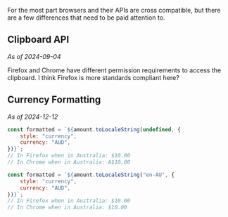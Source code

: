 For the most part browsers and their APIs are cross compatible, but there are a few differences that need to be paid attention to.

## Clipboard API

*As of 2024-09-04*

Firefox and Chrome have different permission requirements to access the clipboard. I think Firefox is more standards compliant here?

## Currency Formatting

*As of 2024-12-12*

```js
const formatted = `${amount.toLocaleString(undefined, {
	style: "currency",
	currency: "AUD",
})}`;
// In Firefox when in Australia: $10.00
// In Chrome when in Australia: A$10.00

const formatted = `${amount.toLocaleString("en-AU", {
	style: "currency",
	currency: "AUD",
})}`;
// In Firefox when in Australia: $10.00
// In Chrome when in Australia: $10.00
```

